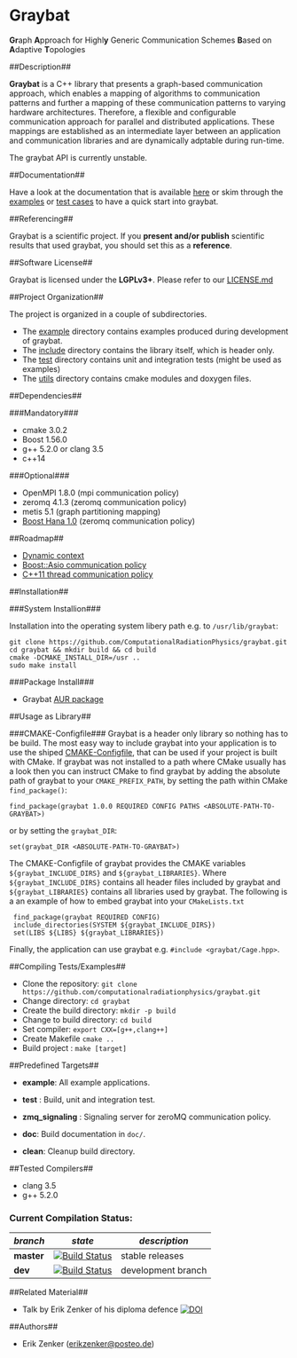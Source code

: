 Graybat
=======

<b>Gr</b>aph <b>A</b>pproach  for Highl<b>y</b>  Generic Communication
Schemes <b>B</b>ased on <b>A</b>daptive <b>T</b>opologies


##Description##

**Graybat** is a C++ library that presents a graph-based communication
approach, which enables a mapping of algorithms to communication
patterns and further a mapping of these communication patterns to
varying hardware architectures. Therefore, a flexible and configurable
communication approach for parallel and distributed
applications. These mappings are established as an intermediate layer
between an application and communication libraries and are dynamically
adptable during run-time.

The graybat API is currently unstable.


##Documentation##

Have a look at the documentation that is available [here](https://ComputationalRadiationPhysics.github.io/graybat) or
skim through the [examples](example) or [test cases](test) to have a quick start into graybat.


##Referencing##

Graybat is a scientific project. If you **present and/or publish** scientific
results that used graybat, you should set this as a **reference**.

##Software License##

Graybat is licensed under the <b>LGPLv3+</b>. Please refer to our [LICENSE.md](LICENSE.md)


##Project Organization##

The project is organized in a couple of subdirectories.

 * The [example](example) directory contains examples produced during development of graybat.
 * The [include](include) directory contains the library itself, which is header only.
 * The [test](test) directory contains unit and integration tests (might be used as examples)
 * The [utils](utils) directory contains cmake modules and doxygen files.


##Dependencies##

###Mandatory###
 * cmake 3.0.2
 * Boost 1.56.0
 * g++ 5.2.0 or clang 3.5
 * c++14

###Optional###
 * OpenMPI 1.8.0 (mpi communication policy)
 * zeromq 4.1.3 (zeromq communication policy) 
 * metis 5.1 (graph partitioning mapping)
 * [Boost Hana 1.0](https://github.com/ldionne/hana) (zeromq communication policy) 


##Roadmap##
 * [Dynamic context](https://github.com/ComputationalRadiationPhysics/graybat/milestones/Dynamic%20Context)
 * [Boost::Asio communication policy](https://github.com/ComputationalRadiationPhysics/graybat/milestones/Boost::Asio%20Communication%20Policy)
 * [C++11 thread communication policy](https://github.com/ComputationalRadiationPhysics/graybat/milestones/C++11%20Threads%20Communication%20Policy)


##Installation##

###System Installion###

Installation into the operating system libery path e.g.
to `/usr/lib/graybat`:

    git clone https://github.com/ComputationalRadiationPhysics/graybat.git
    cd graybat && mkdir build && cd build
	cmake -DCMAKE_INSTALL_DIR=/usr ..
	sudo make install
	
###Package Install###

* Graybat [AUR package](https://aur.archlinux.org/packages/graybat-git/)

##Usage as Library##


###CMAKE-Configfile###
Graybat is a header only library so nothing has to be build.  The most
easy way to include graybat into your application is to use the shiped
[CMAKE-Configfile](https://cmake.org/cmake/help/v3.4/manual/cmake-packages.7.html#config-file-packages),
that can be used if your project is built with CMake.  If graybat was
not installed to a path where CMake usually has a look then you can
instruct CMake to find graybat by adding the absolute path of graybat
to your `CMAKE_PREFIX_PATH`, by setting the path within CMake `find_package()`:

    find_package(graybat 1.0.0 REQUIRED CONFIG PATHS <ABSOLUTE-PATH-TO-GRAYBAT>)

or by setting the `graybat_DIR`:

    set(graybat_DIR <ABSOLUTE-PATH-TO-GRAYBAT>)


The CMAKE-Configfile of graybat provides the CMAKE variables `${graybat_INCLUDE_DIRS}` and
`${graybat_LIBRARIES}`. Where `${graybat_INCLUDE_DIRS}` contains all header files
included by graybat and `${graybat_LIBRARIES}` contains all libraries used by graybat.
The following is a an example of how to embed graybat into your `CMakeLists.txt`

     find_package(graybat REQUIRED CONFIG)
     include_directories(SYSTEM ${graybat_INCLUDE_DIRS})
     set(LIBS ${LIBS} ${graybat_LIBRARIES})

Finally, the application can use graybat e.g. `#include <graybat/Cage.hpp>`.


##Compiling Tests/Examples##

 * Clone the repository: `git clone https://github.com/computationalradiationphysics/graybat.git`
 * Change directory: `cd graybat`
 * Create the build directory: `mkdir -p build`
 * Change to build directory: `cd build`
 * Set compiler: `export CXX=[g++,clang++]`
 * Create Makefile `cmake ..`
 * Build project : `make [target]`


##Predefined Targets##

 * **example**: All example applications.

 * **test** : Build, unit and integration test.

 * **zmq_signaling** : Signaling server for zeroMQ communication policy.

 * **doc**: Build documentation in `doc/`.

 * **clean**: Cleanup build directory.


##Tested Compilers##

 * clang 3.5
 * g++ 5.2.0


### Current Compilation Status:

| *branch* | *state* | *description* |
| -------- | --------| ------------- |
| **master** | [![Build Status](http://haseongpu.mooo.com/api/badge/github.com/erikzenker/GrayBat/status.svg?branch=master)](http://haseongpu.mooo.com/github.com/erikzenker/GrayBat) |  stable releases |
| **dev**  | [![Build Status](http://haseongpu.mooo.com/api/badge/github.com/erikzenker/GrayBat/status.svg?branch=dev)](http://haseongpu.mooo.com/github.com/erikzenker/GrayBat) |development branch |


##Related Material##
 * Talk by Erik Zenker of his diploma defence [![DOI](https://zenodo.org/badge/doi/10.5281/zenodo.16306.svg)](http://dx.doi.org/10.5281/zenodo.16306)


##Authors##

 * Erik Zenker (erikzenker@posteo.de)

